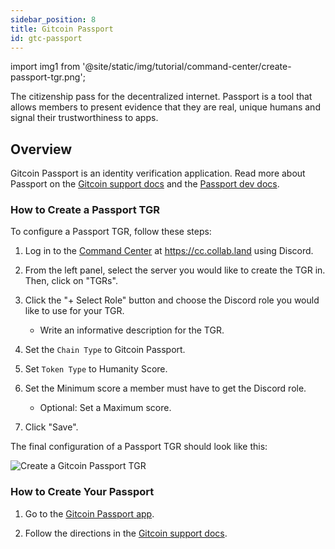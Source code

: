 ```yaml
---
sidebar_position: 8
title: Gitcoin Passport
id: gtc-passport
---
```


import img1 from '@site/static/img/tutorial/command-center/create-passport-tgr.png';

The citizenship pass for the decentralized internet. Passport is a tool that allows members to present evidence that they are real, unique humans and signal their trustworthiness to apps.

## Overview

Gitcoin Passport is an identity verification application. Read more about Passport on the [Gitcoin support docs](https://support.gitcoin.co/gitcoin-knowledge-base/gitcoin-passport/what-is-gitcoin-passport) and the [Passport dev docs](https://docs.passport.gitcoin.co/building-with-passport/introduction#what-is-passport).

### How to Create a Passport TGR

To configure a Passport TGR, follow these steps:

1. Log in to the [Command Center](../../key-features/command-center) at https://cc.collab.land using Discord.

2. From the left panel, select the server you would like to create the TGR in. Then, click on "TGRs".

3. Click the "+ Select Role" button and choose the Discord role you would like to use for your TGR.
   - Write an informative description for the TGR.

4. Set the `Chain Type` to Gitcoin Passport.

5. Set `Token Type` to Humanity Score.

6. Set the Minimum score a member must have to get the Discord role.
   - Optional: Set a Maximum score.

7. Click "Save".

The final configuration of a Passport TGR should look like this:

<div class="text--center">
   <img  src={img1} alt="Create a Gitcoin Passport TGR" />
</div>

### How to Create Your Passport

1. Go to the [Gitcoin Passport app](https://passport.gitcoin.co/).

2. Follow the directions in the [Gitcoin support docs](https://support.gitcoin.co/gitcoin-knowledge-base/gitcoin-passport/creating-a-gitcoin-passport#sign-into-gitcoin-passport).
